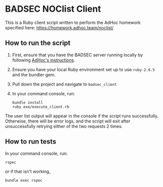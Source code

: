 # BADSEC NOClist Client

This is a Ruby client script written to perform the AdHoc homework specified here: https://homework.adhoc.team/noclist/

## How to run the script

1. First, ensure that you have the BADSEC server running locally by following [AdHoc's instructions](https://homework.adhoc.team/noclist/#running-the-server).

1. Ensure you have your local Ruby environment set up to use `ruby-2.6.5` and the bundler gem.

1. Pull down the project and navigate to `badsec_client`

1. In your command console, run:
	```unix
	bundle install
	ruby exe/execute_client.rb
	```

The user list output will appear in the console if the script runs successfully. Otherwise, there will be error logs, and the script will exit after unsuccessfully retrying either of the two requests 2 times.

## How to run tests

In your command console, run:

```unix
rspec
```

or if that isn't working,

```unix
bundle exec rspec
```